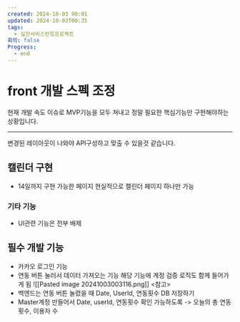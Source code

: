 ```yaml
---
created: 2024-10-03 00:01
updated: 2024-10-03T00:35
tags:
  - 실전서비스런칭프로젝트
회의: false
Progress:
  - end
---
```

# front 개발 스펙 조정
현재 개발 속도 이슈로 MVP기능을 모두 쳐내고 정말 필요한 핵심기능만 구현해야하는 상황입니다.

---
변경된 레이아웃이 나와야 API구성하고 맞출 수 있을것 같습니다.
## 캘린더 구현
- 14일까지 구현 가능한 페이지 현실적으로 캘린더 페이지 하나만 가능
### 기타 기능
- UI관련 기능은 전부 배제
## 필수 개발 기능
- 카카오 로그인 기능
- 연동 버튼 눌러서 데이터 가져오는 기능
  해당 기능에 계정 검증 로직도 함께 들어가게 됨
![[Pasted image 20241003003116.png]]
<참고>
- 백엔드는 연동 버튼 눌렸을 때 Date, UserId, 연동횟수 DB 저장하기
- Master계정 만들어서 Date, userId, 연동횟수 확인 가능하도록 -> 오늘의 총 연동 횟수, 이용자 수

